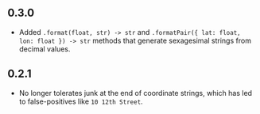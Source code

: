 ## 0.3.0

* Added `.format(float, str) -> str` and `.formatPair({ lat: float, lon: float }) -> str` methods
  that generate sexagesimal strings from decimal values.

## 0.2.1

* No longer tolerates junk at the end of coordinate strings, which has led
  to false-positives like `10 12th Street`.
